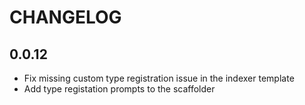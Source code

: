# CHANGELOG

## 0.0.12

- Fix missing custom type registration issue in the indexer template
- Add type registation prompts to the scaffolder
